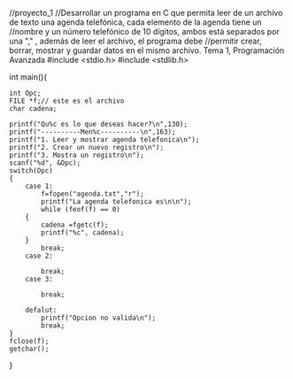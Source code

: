 //proyecto_1
//Desarrollar un programa en C que permita leer de un archivo de texto una agenda telefónica, cada elemento de la agenda tiene un //nombre  y un número telefónico de 10 dígitos, ambos está separados por una "," , además de leer el archivo, el programa debe //permitir crear, borrar, mostrar y guardar datos en el mismo archivo. Tema 1, Programación Avanzada 
#include <stdio.h>
#include <stdlib.h>

int main(){

    int Opc;
    FILE *f;// este es el archivo
    char cadena;
    
    printf("Qu%c es lo que deseas hacer?\n",130);
 	printf("----------Men%c----------\n",163);
	printf("1. Leer y mostrar agenda telefonica\n");
	printf("2. Crear un nuevo registro\n");
	printf("3. Mostra un registro\n");
	scanf("%d", &Opc);
	switch(Opc)
	{
		case 1:
			f=fopen("agenda.txt","r");
			printf("La agenda telefonica es\n\n");
			while (feof(f) == 0)
		{
			cadena =fgetc(f);
			printf("%c", cadena);
		}
			break;
		case 2:
			
			break;
		case 3:
			
			break;
	
		defalut:
			printf("Opcion no valida\n");
			break;
	}
	fclose(f);
	getchar();
}
